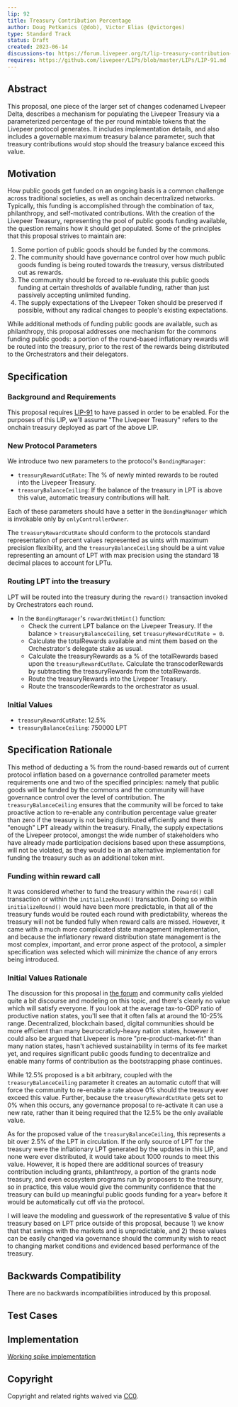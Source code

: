 ```yaml
---
lip: 92
title: Treasury Contribution Percentage
author: Doug Petkanics (@dob), Victor Elias (@victorges)
type: Standard Track
status: Draft
created: 2023-06-14
discussions-to: https://forum.livepeer.org/t/lip-treasury-contribution-percentage-discussion-thread/2116
requires: https://github.com/livepeer/LIPs/blob/master/LIPs/LIP-91.md
---
```


## Abstract

This proposal, one piece of the larger set of changes codenamed Livepeer Delta, describes a mechanism for populating the Livepeer Treasury via a parameterized percentage of the per round mintable tokens that the Livepeer protocol generates. It includes implementation details, and also includes a governable maximum treasury balance parameter, such that treasury contributions would stop should the treasury balance exceed this value.

## Motivation

How public goods get funded on an ongoing basis is a common challenge across traditional societies, as well as onchain decentralized networks. Typically, this funding is accomplished through the combination of tax, philanthropy, and self-motivated contributions. With the creation of the Livepeer Treasury, representing the pool of public goods funding available, the question remains how it should get populated. Some of the principles that this proposal strives to maintain are:

1. Some portion of public goods should be funded by the commons.
2. The community should have governance control over how much public goods funding is being routed towards the treasury, versus distributed out as rewards.
3. The community should be forced to re-evaluate this public goods funding at certain thresholds of available funding, rather than just passively accepting unlimited funding.
4. The supply expectations of the Livepeer Token should be preserved if possible, without any radical changes to people's existing expectations.

While additional methods of funding public goods are available, such as philanthropy, this proposal addresses one mechanism for the commons funding public goods: a portion of the round-based inflationary rewards will be routed into the treasury, prior to the rest of the rewards being distributed to the Orchestrators and their delegators.

## Specification

### Background and Requirements

This proposal requires [LIP-91](https://github.com/livepeer/LIPs/blob/master/LIPs/LIP-91.md) to have passed in order to be enabled. For the purposes of this LIP, we'll assume "The Livepeer Treasury" refers to the onchain treasury deployed as part of the above LIP.

### New Protocol Parameters

We introduce two new parameters to the protocol's `BondingManager`:

* `treasuryRewardCutRate`: The % of newly minted rewards to be routed into the Livepeer Treasury.
* `treasuryBalanceCeiling`: If the balance of the treasury in LPT is above this value, automatic treasury contributions will halt.

Each of these parameters should have a setter in the `BondingManager` which is invokable only by `onlyControllerOwner`.

The `treasuryRewardCutRate` should conform to the protocols standard representation of percent values represented as uints with maximum precision flexibility, and the `treasuryBalanceCeiling` should be a uint value representing an amount of LPT with max precision using the standard 18 decimal places to account for LPTu.

### Routing LPT into the treasury

LPT will be routed into the treasury during the `reward()` transaction invoked by Orchestrators each round.

* In the `BondingManager`'s `rewardWithHint()` function:
   * Check the current LPT balance on the Livepeer Treasury. If the balance > `treasuryBalanceCeiling`, set `treasuryRewardCutRate = 0`.
   * Calculate the totalRewards available and mint them based on the Orchestrator's delegate stake as usual.
   * Calculate the treasuryRewards as a % of the totalRewards based upon the `treasuryRewardCutRate`. Calculate the transcoderRewards by subtracting the treasuryRewards from the totalRewards.
   * Route the treasuryRewards into the Livepeer Treasury.
   * Route the transcoderRewards to the orchestrator as usual.
   
### Initial Values

* `treasuryRewardCutRate`: 12.5%
* `treasuryBalanceCeiling`: 750000 LPT 

## Specification Rationale

This method of deducting a % from the round-based rewards out of current protocol inflation based on a governance controlled parameter meets requirements one and two of the specified principles: namely that public goods will be funded by the commons and the community will have governance control over the level of contribution. The `treasuryBalanceCeiling` ensures that the community will be forced to take proactive action to re-enable any contribution percentage value greater than zero if the treasury is not being distributed efficiently and there is "enough" LPT already within the treasury. Finally, the supply expectations of the Livepeer protocol, amongst the wide number of stakeholders who have already made participation decisions based upon these assumptions, will not be violated, as they would be in an alternative implementation for funding the treasury such as an additional token mint.

### Funding within reward call

It was considered whether to fund the treasury within the `reward()` call transaction or within the `initializeRound()` transaction. Doing so within `initializeRound()` would have been more predictable, in that all of the treasury funds would be routed each round with predictability, whereas the treasury will not be funded fully when reward calls are missed. However, it came with a much more complicated state management implementation, and because the inflationary reward distribution state management is the most complex, important, and error prone aspect of the protocol, a simpler specification was selected which will minimize the chance of any errors being introduced.

### Initial Values Rationale

The discussion for this proposal in [the forum](https://forum.livepeer.org/t/livepeer-delta-phase-pre-proposal-sustainability-public-goods-funding-treasury-and-decentralization/2056/1) and community calls yielded quite a bit discourse and modeling on this topic, and there's clearly no value which will satisfy everyone. If you look at the average tax-to-GDP ratio of productive nation states, you'll see that it often falls at around the 10-25% range. Decentralized, blockchain based, digital communities should be more efficient than many beurocraticly-heavy nation states, however it could also be argued that Livepeer is more "pre-product-market-fit" than many nation states, hasn't achieved sustainability in terms of its fee market yet, and requires significant public goods funding to decentralize and enable many forms of contribution as the bootstrapping phase continues.

While 12.5% proposed is a bit arbitrary, coupled with the `treasuryBalanceCeiling` parameter it creates an automatic cutoff that will force the community to re-enable a rate above 0% should the treasury ever exceed this value. Further, because the `treasuryRewardCutRate` gets set to 0% when this occurs, any governance proposal to re-activate it can use a new rate, rather than it being required that the 12.5% be the only available value.

As for the proposed value of the `treasuryBalanceCeiling`, this represents a bit over 2.5% of the LPT in circulation. If the only source of LPT for the treasury were the inflationary LPT generated by the updates in this LIP, and none were ever distributed, it would take about 1000 rounds to meet this value. However, it is hoped there are additional sources of treasury contribution including grants, philanthropy, a portion of the grants node treasury, and even ecosystem programs run by proposers to the treasury, so in practice, this value would give the community confidence that the treasury can build up meaningful public goods funding for a year+ before it would be automatically cut off via the protocol.

I will leave the modeling and guesswork of the representative $ value of this treasury based on LPT price outside of this proposal, because 1) we know that that swings with the markets and is unpredictable, and 2) these values can be easily changed via governance should the community wish to react to changing market conditions and evidenced based performance of the treasury.


## Backwards Compatibility

There are no backwards incompatibilities introduced by this proposal. 

## Test Cases


## Implementation

[Working spike implementation](https://github.com/livepeer/protocol/tree/vg/spike/treasury)

## Copyright

Copyright and related rights waived via [CC0](https://creativecommons.org/publicdomain/zero/1.0/).
